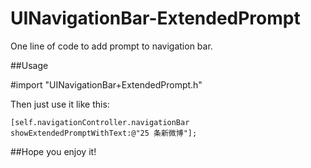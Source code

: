 # UINavigationBar-ExtendedPrompt
One line of code to add prompt to navigation bar. 

##Usage


 #import "UINavigationBar+ExtendedPrompt.h"  
 
 Then just use it like this:
   
	[self.navigationController.navigationBar showExtendedPromptWithText:@"25 条新微博"];  
	
##Hope you enjoy it!
